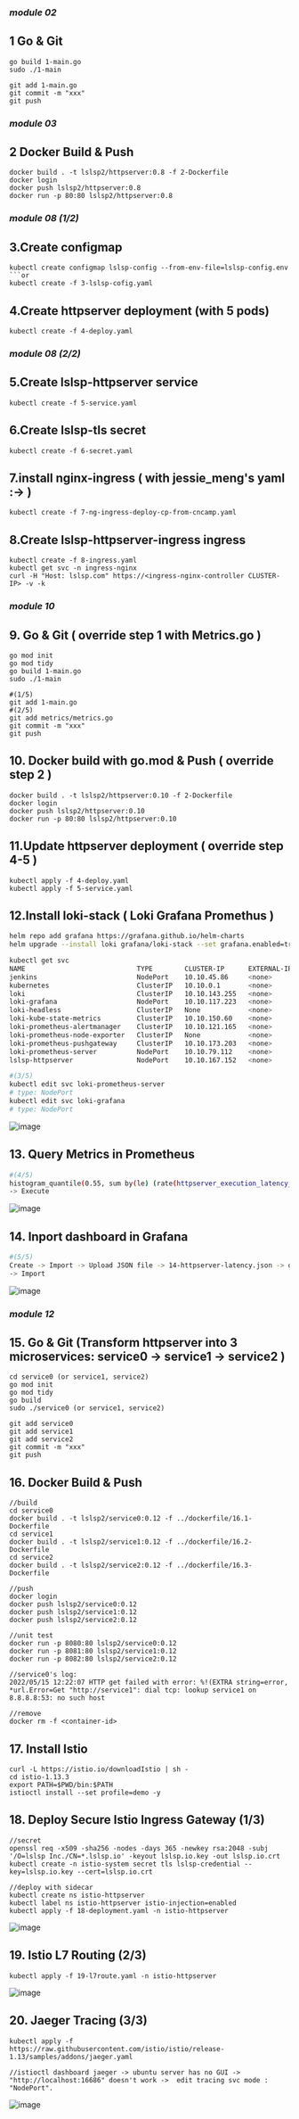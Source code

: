### _module 02_

## 1 Go & Git

```shell
go build 1-main.go
sudo ./1-main

git add 1-main.go
git commit -m "xxx"
git push
```

### _module 03_

## 2 Docker Build & Push
```shell
docker build . -t lslsp2/httpserver:0.8 -f 2-Dockerfile
docker login
docker push lslsp2/httpserver:0.8
docker run -p 80:80 lslsp2/httpserver:0.8
```

### _module 08 (1/2)_

## 3.Create configmap

```shell
kubectl create configmap lslsp-config --from-env-file=lslsp-config.env
```or
kubectl create -f 3-lslsp-cofig.yaml
```

## 4.Create httpserver deployment (with 5 pods)

```shell
kubectl create -f 4-deploy.yaml
```

### _module 08 (2/2)_

## 5.Create lslsp-httpserver service

```shell
kubectl create -f 5-service.yaml
```

## 6.Create lslsp-tls secret

```shell
kubectl create -f 6-secret.yaml
```

## 7.install nginx-ingress ( with jessie_meng's yaml :-> )
```shell
kubectl create -f 7-ng-ingress-deploy-cp-from-cncamp.yaml
```

## 8.Create lslsp-httpserver-ingress ingress

```shell
kubectl create -f 8-ingress.yaml
kubectl get svc -n ingress-nginx
curl -H "Host: lslsp.com" https://<ingress-nginx-controller CLUSTER-IP> -v -k
```

### _module 10_

## 9. Go & Git ( override step 1 with Metrics.go )

```shell
go mod init
go mod tidy
go build 1-main.go
sudo ./1-main

#(1/5)
git add 1-main.go
#(2/5)
git add metrics/metrics.go
git commit -m "xxx"
git push
```

## 10. Docker build with go.mod & Push ( override step 2 )
```shell
docker build . -t lslsp2/httpserver:0.10 -f 2-Dockerfile
docker login
docker push lslsp2/httpserver:0.10
docker run -p 80:80 lslsp2/httpserver:0.10
```

## 11.Update httpserver deployment ( override step 4-5 )

```shell
kubectl apply -f 4-deploy.yaml
kubectl apply -f 5-service.yaml
```

## 12.Install loki-stack ( Loki Grafana Promethus ) 

```sh
helm repo add grafana https://grafana.github.io/helm-charts
helm upgrade --install loki grafana/loki-stack --set grafana.enabled=true,prometheus.enabled=true,prometheus.alertmanager.persistentVolume.enabled=false,prometheus.server.persistentVolume.enabled=false
```

```sh
kubectl get svc
NAME                            TYPE        CLUSTER-IP      EXTERNAL-IP   PORT(S)                        AGE
jenkins                         NodePort    10.10.45.86     <none>        80:31650/TCP,50000:31623/TCP   31h
kubernetes                      ClusterIP   10.10.0.1       <none>        443/TCP                        5d2h
loki                            ClusterIP   10.10.143.255   <none>        3100/TCP                       33h
loki-grafana                    NodePort    10.10.117.223   <none>        80:32495/TCP                   33h
loki-headless                   ClusterIP   None            <none>        3100/TCP                       33h
loki-kube-state-metrics         ClusterIP   10.10.150.60    <none>        8080/TCP                       33h
loki-prometheus-alertmanager    ClusterIP   10.10.121.165   <none>        80/TCP                         33h
loki-prometheus-node-exporter   ClusterIP   None            <none>        9100/TCP                       33h
loki-prometheus-pushgateway     ClusterIP   10.10.173.203   <none>        9091/TCP                       33h
loki-prometheus-server          NodePort    10.10.79.112    <none>        80:31286/TCP                   33h
lslsp-httpserver                NodePort    10.10.167.152   <none>        80:30000/TCP                   5d1h
```

```sh
#(3/5)
kubectl edit svc loki-prometheus-server
# type: NodePort
kubectl edit svc loki-grafana
# type: NodePort
```
![image](screenshot/httpserver.png)


## 13. Query Metrics in Prometheus

```sh
#(4/5)
histogram_quantile(0.55, sum by(le) (rate(httpserver_execution_latency_seconds_bucket[5m])))
-> Execute
```
![image](screenshot/Prometheus.png)


## 14. Inport dashboard in Grafana

```sh
#(5/5)
Create -> Import -> Upload JSON file -> 14-httpserver-latency.json -> open
-> Import
```
![image](screenshot/Grafana.png)


### _module 12_

## 15. Go & Git (Transform httpserver into 3 microservices: service0 -> service1 -> service2 )

```shell
cd service0 (or service1, service2)
go mod init
go mod tidy
go build
sudo ./service0 (or service1, service2)

git add service0
git add service1
git add service2
git commit -m "xxx"
git push
```

## 16. Docker Build & Push
```shell
//build
cd service0
docker build . -t lslsp2/service0:0.12 -f ../dockerfile/16.1-Dockerfile
cd service1
docker build . -t lslsp2/service1:0.12 -f ../dockerfile/16.2-Dockerfile
cd service2
docker build . -t lslsp2/service2:0.12 -f ../dockerfile/16.3-Dockerfile

//push
docker login
docker push lslsp2/service0:0.12
docker push lslsp2/service1:0.12
docker push lslsp2/service2:0.12

//unit test
docker run -p 8080:80 lslsp2/service0:0.12
docker run -p 8081:80 lslsp2/service1:0.12
docker run -p 8082:80 lslsp2/service2:0.12

//service0's log:
2022/05/15 12:22:07 HTTP get failed with error: %!(EXTRA string=error, *url.Error=Get "http://service1": dial tcp: lookup service1 on 8.8.8.8:53: no such host

//remove
docker rm -f <container-id>
```

## 17. Install Istio
```shell
curl -L https://istio.io/downloadIstio | sh -
cd istio-1.13.3
export PATH=$PWD/bin:$PATH
istioctl install --set profile=demo -y
```

## 18. Deploy Secure Istio Ingress Gateway (1/3)
```shell
//secret
openssl req -x509 -sha256 -nodes -days 365 -newkey rsa:2048 -subj '/O=lslsp Inc./CN=*.lslsp.io' -keyout lslsp.io.key -out lslsp.io.crt
kubectl create -n istio-system secret tls lslsp-credential --key=lslsp.io.key --cert=lslsp.io.crt

//deploy with sidecar
kubectl create ns istio-httpserver
kubectl label ns istio-httpserver istio-injection=enabled
kubectl apply -f 18-deployment.yaml -n istio-httpserver
```
![image](screenshot/istio-https.png)


## 19. Istio L7 Routing (2/3)
```shell
kubectl apply -f 19-l7route.yaml -n istio-httpserver
```
![image](screenshot/l7route.png)

## 20. Jaeger Tracing (3/3)
```shell
kubectl apply -f https://raw.githubusercontent.com/istio/istio/release-1.13/samples/addons/jaeger.yaml

//istioctl dashboard jaeger -> ubuntu server has no GUI -> "http://localhost:16686" doesn't work ->  edit tracing svc mode : "NodePort".
```
![image](screenshot/jaeger-trace.png)

